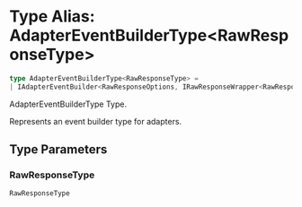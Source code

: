 # Type Alias: AdapterEventBuilderType\<RawResponseType\>

```ts
type AdapterEventBuilderType<RawResponseType> = 
| IAdapterEventBuilder<RawResponseOptions, IRawResponseWrapper<RawResponseType>>;
```

AdapterEventBuilderType Type.

Represents an event builder type for adapters.

## Type Parameters

### RawResponseType

`RawResponseType`
